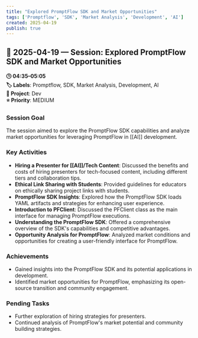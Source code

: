 ```yaml
---
title: "Explored PromptFlow SDK and Market Opportunities"
tags: ['Promptflow', 'SDK', 'Market Analysis', 'Development', 'AI']
created: 2025-04-19
publish: true
---
```


## 📅 2025-04-19 — Session: Explored PromptFlow SDK and Market Opportunities

**🕒 04:35–05:05**  
**🏷️ Labels**: Promptflow, SDK, Market Analysis, Development, AI  
**📂 Project**: Dev  
**⭐ Priority**: MEDIUM  


### Session Goal
The session aimed to explore the PromptFlow SDK capabilities and analyze market opportunities for leveraging PromptFlow in [[AI]] development.

### Key Activities
- **Hiring a Presenter for [[AI]]/Tech Content**: Discussed the benefits and costs of hiring presenters for tech-focused content, including different tiers and collaboration tips.
- **Ethical Link Sharing with Students**: Provided guidelines for educators on ethically sharing project links with students.
- **PromptFlow SDK Insights**: Explored how the PromptFlow SDK loads YAML artifacts and strategies for enhancing user experience.
- **Introduction to PFClient**: Discussed the PFClient class as the main interface for managing PromptFlow executions.
- **Understanding the PromptFlow SDK**: Offered a comprehensive overview of the SDK's capabilities and competitive advantages.
- **Opportunity Analysis for PromptFlow**: Analyzed market conditions and opportunities for creating a user-friendly interface for PromptFlow.

### Achievements
- Gained insights into the PromptFlow SDK and its potential applications in development.
- Identified market opportunities for PromptFlow, emphasizing its open-source transition and community engagement.

### Pending Tasks
- Further exploration of hiring strategies for presenters.
- Continued analysis of PromptFlow's market potential and community building strategies.

